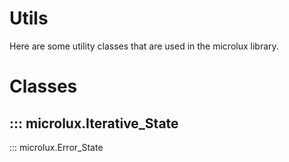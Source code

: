 # Utils

Here are some utility classes that are used in the microlux library.

# Classes
::: microlux.Iterative_State
---
::: microlux.Error_State